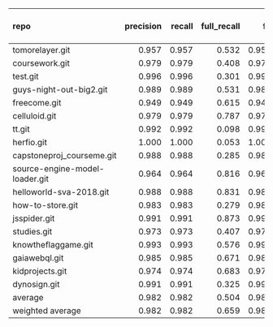 | repo                           |   precision |   recall |   full_recall |    f1 |   full_f1 |   ppcr |   support |   full_support |   Rules Number |   Average Rule Len |
|:-------------------------------|------------:|---------:|--------------:|------:|----------:|-------:|----------:|---------------:|---------------:|-------------------:|
| tomorelayer.git                |       0.957 |    0.957 |         0.532 | 0.957 |     0.684 |  0.556 |      8456 |          15217 |             30 |                4.8 |
| coursework.git                 |       0.979 |    0.979 |         0.408 | 0.979 |     0.576 |  0.417 |     12222 |          29312 |             31 |                4.0 |
| test.git                       |       0.996 |    0.996 |         0.301 | 0.996 |     0.462 |  0.302 |       785 |           2600 |              1 |                1.0 |
| guys-night-out-big2.git        |       0.989 |    0.989 |         0.531 | 0.989 |     0.691 |  0.536 |      3727 |           6948 |              8 |                5.0 |
| freecome.git                   |       0.949 |    0.949 |         0.615 | 0.949 |     0.746 |  0.648 |      1411 |           2179 |              1 |                3.0 |
| celluloid.git                  |       0.979 |    0.979 |         0.787 | 0.979 |     0.873 |  0.805 |     10719 |          13322 |             26 |                7.3 |
| tt.git                         |       0.992 |    0.992 |         0.098 | 0.992 |     0.178 |  0.099 |       376 |           3812 |              2 |                2.5 |
| herfio.git                     |       1.000 |    1.000 |         0.053 | 1.000 |     0.101 |  0.053 |       242 |           4573 |              1 |                1.0 |
| capstoneproj_courseme.git      |       0.988 |    0.988 |         0.285 | 0.988 |     0.443 |  0.288 |      2284 |           7917 |              9 |                3.9 |
| source-engine-model-loader.git |       0.964 |    0.964 |         0.816 | 0.964 |     0.884 |  0.847 |     12835 |          15161 |              8 |                4.1 |
| helloworld-sva-2018.git        |       0.988 |    0.988 |         0.831 | 0.988 |     0.903 |  0.840 |     42450 |          50516 |             41 |                8.6 |
| how-to-store.git               |       0.983 |    0.983 |         0.279 | 0.983 |     0.434 |  0.283 |      1561 |           5511 |              6 |                4.5 |
| jsspider.git                   |       0.991 |    0.991 |         0.873 | 0.991 |     0.928 |  0.881 |     67692 |          76824 |             25 |                6.6 |
| studies.git                    |       0.973 |    0.973 |         0.407 | 0.973 |     0.574 |  0.418 |      8014 |          19157 |              8 |                5.0 |
| knowtheflaggame.git            |       0.993 |    0.993 |         0.576 | 0.993 |     0.729 |  0.580 |      1740 |           3002 |              5 |                2.8 |
| gaiawebql.git                  |       0.985 |    0.985 |         0.671 | 0.985 |     0.799 |  0.682 |      2840 |           4167 |            275 |               10.4 |
| kidprojects.git                |       0.974 |    0.974 |         0.683 | 0.974 |     0.803 |  0.702 |     47052 |          67072 |             25 |                8.1 |
| dynosign.git                   |       0.991 |    0.991 |         0.325 | 0.991 |     0.490 |  0.329 |      4684 |          14257 |              8 |                4.2 |
| average                        |       0.982 |    0.982 |         0.504 | 0.982 |     0.627 |  0.515 |     12727 |          18974 |             28 |                4.8 |
| weighted average               |       0.982 |    0.982 |         0.659 | 0.982 |     0.765 |  0.741 |           |                |                |                    |